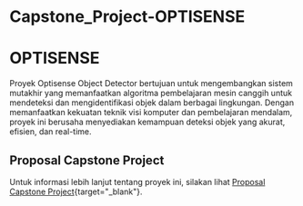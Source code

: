 # Capstone_Project-OPTISENSE
# OPTISENSE

Proyek Optisense Object Detector bertujuan untuk mengembangkan sistem mutakhir yang memanfaatkan algoritma pembelajaran mesin canggih untuk mendeteksi dan mengidentifikasi objek dalam berbagai lingkungan. Dengan memanfaatkan kekuatan teknik visi komputer dan pembelajaran mendalam, proyek ini berusaha menyediakan kemampuan deteksi objek yang akurat, efisien, dan real-time.

## Proposal Capstone Project

Untuk informasi lebih lanjut tentang proyek ini, silakan lihat [Proposal Capstone Project](https://my.visme.co/view/w46z1j7o-opti-sense){target="_blank"}.
